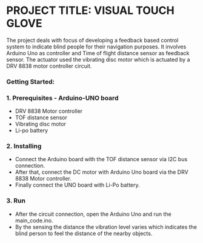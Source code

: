 ﻿# **PROJECT TITLE: VISUAL TOUCH GLOVE**The project deals with focus of developing a feedback based control system to indicate blind people for their navigation purposes. It involves Arduino Uno as controller and Time of flight distance sensor as feedback sensor. The actuator used the vibrating disc motor which is actuated by a DRV 8838 motor controller circuit.### **Getting Started:**### **1.** Prerequisites - Arduino-UNO board - DRV 8838 Motor controller - TOF distance sensor - Vibrating disc motor - Li-po battery### **2.** Installing - Connect the Arduino board with the TOF distance sensor via I2C bus connection. - After that, connect the DC motor with Arduino Uno board via the DRV 8838 Motor controller. - Finally connect the UNO board with Li-Po battery.### **3.** Run - After the circuit connection, open the Arduino Uno and run the main\_code.ino. - By the sensing the distance the vibration level varies which indicates the blind person to feel the distance of the nearby objects.